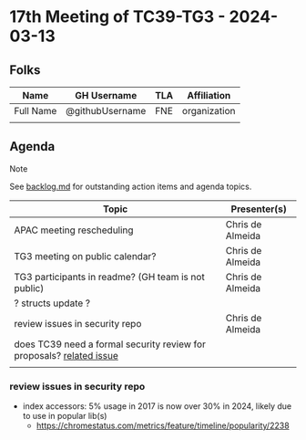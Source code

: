 # 17th Meeting of TC39-TG3 - 2024-03-13

## Folks

| Name      | GH Username     | TLA | Affiliation  |
| --------- | --------------- | --- | ------------ |
| Full Name | @githubUsername | FNE | organization |
|           |                 |     |              |

## Agenda

> [!NOTE]
> See [backlog.md](../backlog.md) for outstanding action items and agenda topics.

| Topic                                                                           | Presenter(s)     |
| ------------------------------------------------------------------------------- | ---------------- |
| APAC meeting rescheduling                                                       | Chris de Almeida |
| TG3 meeting on public calendar?                                                 | Chris de Almeida |
| TG3 participants in readme? (GH team is not public)                             | Chris de Almeida |
| ? structs update ?                                                              |                  |
| review issues in security repo                                                  | Chris de Almeida |
| does TC39 need a formal security review for proposals? [related issue][related] |                  |
|                                                                                 |                  |

### review issues in security repo

- index accessors: 5% usage in 2017 is now over 30% in 2024, likely due to use in popular lib(s)
  - <https://chromestatus.com/metrics/feature/timeline/popularity/2238>

[related]: https://github.com/tc39/security/issues/4
